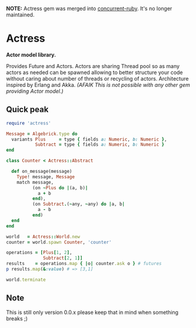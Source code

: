 **NOTE:** Actress gem was merged into [concurrent-ruby](http://concurrent-ruby.com). It's no longer maintained.

# Actress

**Actor model library.**

Provides Future and Actors. Actors are sharing Thread pool so
as many actors as needed can be spawned allowing to better structure
your code without caring about number of threads or recycling of actors.
Architecture inspired by Erlang and Akka.
_(AFAIK This is not possible with any other gem providing Actor model.)_

## Quick peak

```ruby
require 'actress'

Message = Algebrick.type do
  variants Plus     = type { fields a: Numeric, b: Numeric },
           Subtract = type { fields a: Numeric, b: Numeric }
end

class Counter < Actress::Abstract

  def on_message(message)
    Type! message, Message
    match message,
          (on ~Plus do |(a, b)|
            a + b
          end),
          (on Subtract.(~any, ~any) do |a, b|
            a - b
          end)
  end
end

world   = Actress::World.new
counter = world.spawn Counter, 'counter'

operations = [Plus[1, 2],
              Subtract[2, 1]]
results    = operations.map { |o| counter.ask o } # futures
p results.map(&:value) # => [3,1]

world.terminate
```

## Note

This is still only version 0.0.x please keep that in mind when something breaks ;)
